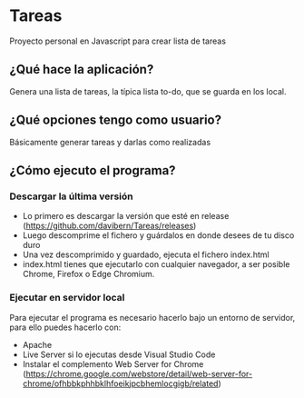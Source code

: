 # Tareas
Proyecto personal en Javascript para crear lista de tareas

## ¿Qué hace la aplicación?
Genera una lista de tareas, la típica lista to-do, que se guarda en los local.

## ¿Qué opciones tengo como usuario?
Básicamente generar tareas y darlas como realizadas

## ¿Cómo ejecuto el programa?
### Descargar la última versión
- Lo primero es descargar la versión que esté en release (https://github.com/davibern/Tareas/releases)
- Luego descomprime el fichero y guárdalos en donde desees de tu disco duro
- Una vez descomprimido y guardado, ejecuta el fichero index.html
- index.html tienes que ejecutarlo con cualquier navegador, a ser posible Chrome, Firefox o Edge Chromium.

### Ejecutar en servidor local
Para ejecutar el programa es necesario hacerlo bajo un entorno de servidor, para ello puedes hacerlo con:
- Apache
- Live Server si lo ejecutas desde Visual Studio Code
- Instalar el complemento Web Server for Chrome (https://chrome.google.com/webstore/detail/web-server-for-chrome/ofhbbkphhbklhfoeikjpcbhemlocgigb/related)
